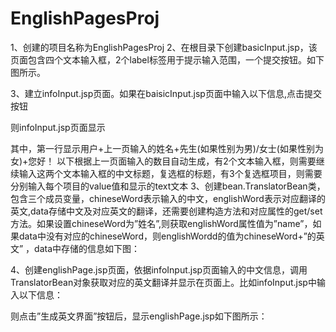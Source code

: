 # EnglishPagesProj
1、创建的项目名称为EnglishPagesProj 
2、在根目录下创建basicInput.jsp，该页面包含四个文本输入框，2个label标签用于提示输入范围，一个提交按钮。如下图所示。
 
3、建立infoInput.jsp页面。如果在baisicInput.jsp页面中输入以下信息,点击提交按钮
 
则infoInput.jsp页面显示
 
其中，第一行显示用户+上一页输入的姓名+先生(如果性别为男)/女士(如果性别为女)+您好！
以下根据上一页面输入的数目自动生成，有2个文本输入框，则需要继续输入这两个文本输入框的中文标题，复选框的标题，有3个复选框项目，则需要分别输入每个项目的value值和显示的text文本
3、创建bean.TranslatorBean类，包含三个成员变量，chineseWord表示输入的中文，englishWord表示对应翻译的英文,data存储中文及对应英文的翻译，还需要创建构造方法和对应属性的get/set方法。如果设置chineseWord为”姓名”,则获取englishWord属性值为”name”，如果data中没有对应的chineseWord，则englishWordd的值为chineseWord+”的英文” ，data中存储的信息如下图：
 
4、创建englishPage.jsp页面，依据infoInput.jsp页面输入的中文信息，调用TranslatorBean对象获取对应的英文翻译并显示在页面上。比如infoInput.jsp中输入以下信息：
 
则点击”生成英文界面”按钮后，显示englishPage.jsp如下图所示：
 

